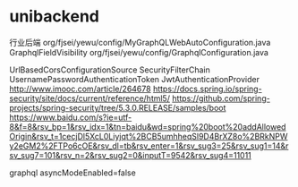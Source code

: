 # unibackend
行业后端
org/fjsei/yewu/config/MyGraphQLWebAutoConfiguration.java GraphqlFieldVisibility 
org/fjsei/yewu/config/GraphqlConfiguration.java

UrlBasedCorsConfigurationSource
SecurityFilterChain
UsernamePasswordAuthenticationToken
JwtAuthenticationProvider
http://www.imooc.com/article/264678
https://docs.spring.io/spring-security/site/docs/current/reference/html5/
https://github.com/spring-projects/spring-security/tree/5.3.0.RELEASE/samples/boot
https://www.baidu.com/s?ie=utf-8&f=8&rsv_bp=1&rsv_idx=1&tn=baidu&wd=spring%20boot%20addAllowedOrigin&rsv_t=1cecjDl5XcL0Liyjqt%2BCB5umhheqSl9D4BrXZ8o%2BRkNPWy2eGM2%2FTPo6cOE&rsv_dl=tb&rsv_enter=1&rsv_sug3=25&rsv_sug1=14&rsv_sug7=101&rsv_n=2&rsv_sug2=0&inputT=9542&rsv_sug4=11011

graphql asyncModeEnabled=false
